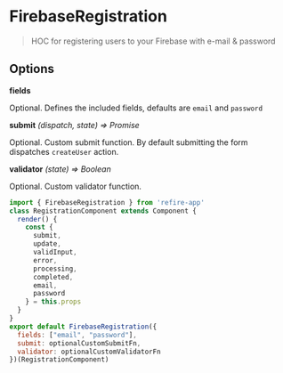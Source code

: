 # FirebaseRegistration

> HOC for registering users to your Firebase with e-mail & password

## Options

**fields**

Optional. Defines the included fields, defaults are `email` and `password`

**submit** *(dispatch, state) => Promise*

Optional. Custom submit function. By default submitting the form dispatches `createUser` action.

**validator** *(state) => Boolean*

Optional. Custom validator function.

```js
import { FirebaseRegistration } from 'refire-app'
class RegistrationComponent extends Component {
  render() {
    const {
      submit,
      update,
      validInput,
      error,
      processing,
      completed,
      email,
      password
    } = this.props
  }
}
export default FirebaseRegistration({
  fields: ["email", "password"],
  submit: optionalCustomSubmitFn,
  validator: optionalCustomValidatorFn
})(RegistrationComponent)
```
